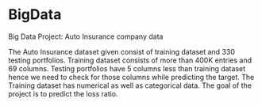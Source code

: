 # BigData
Big Data Project: Auto Insurance company data 

The Auto Insurance dataset given consist of training dataset and 330 testing portfolios. 
Training dataset consists of more than 400K entries and 69 columns. Testing portfolios have 5 columns less than training 
dataset hence we need to check for those columns while predicting the target.  The Training dataset has numerical as well as 
categorical data. The goal of the project is to predict the loss ratio.
